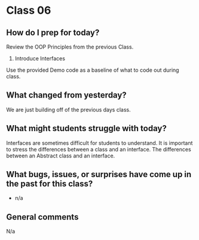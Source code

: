 # Class 06

## How do I prep for today?
Review the OOP Principles from the previous Class.
1. Introduce Interfaces

Use the provided Demo code as a baseline of what to code out during class.

## What changed from yesterday? 
We are just building off of the previous days class. 

## What might students struggle with today? 
Interfaces are sometimes difficult for students to understand. It is important to
stress the differences between a class and an interface. The differences between an Abstract class and an interface.

## What bugs, issues, or surprises have come up in the past for this class?
- n/a

## General comments
N/a
